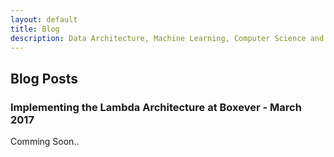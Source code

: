 ```yaml
---
layout: default
title: Blog
description: Data Architecture, Machine Learning, Computer Science and other stuff..
---
```


## Blog Posts

### Implementing the Lambda Architecture at Boxever - March 2017

Comming Soon..

